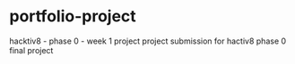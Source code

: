 # portfolio-project
hacktiv8 - phase 0 - week 1 project
project submission for hactiv8 phase 0 final project
